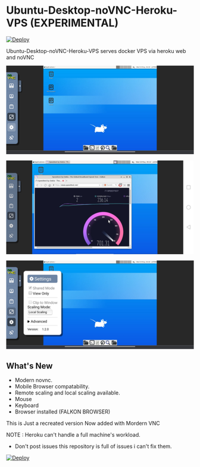# Ubuntu-Desktop-noVNC-Heroku-VPS (EXPERIMENTAL)

[![Deploy](https://www.herokucdn.com/deploy/button.svg)](https://dashboard.heroku.com/new?template=https://github.com/Mr-Ghost001/Heroku-Vps)

Ubuntu-Desktop-noVNC-Heroku-VPS serves docker VPS via heroku web and noVNC

![1](https://github.com/Mr-Ghost001/Heroku-Vps/blob/main/vncimgs/Screenshot_20210519-094834.jpg)

![2](https://github.com/Mr-Ghost001/Heroku-Vps/blob/main/vncimgs/Screenshot_20210519_104452_com.brave.browser_nightly.jpg)

![3](https://github.com/Mr-Ghost001/Heroku-Vps/blob/main/vncimgs/Screenshot_20210519-094825.jpg)

## What's New
* Modern novnc.
* Mobile Browser compatability.
* Remote scaling and local scaling available.
* Mouse
* Keyboard
* Browser installed (FALKON BROWSER)

This is Just a recreated version Now added with Mordern VNC 

NOTE : Heroku can't handle a full machine's workload.

* Don't post issues this repository is full of issues i can't fix them.

[![Deploy](https://www.herokucdn.com/deploy/button.svg)](https://dashboard.heroku.com/new?template=https://github.com/Mr-Ghost001/Heroku-Vps)
